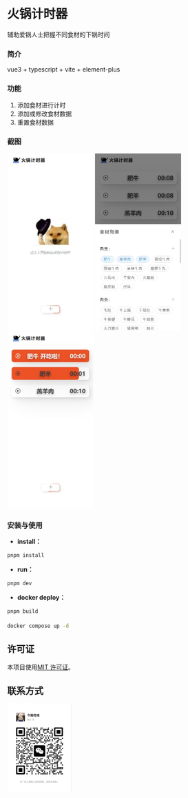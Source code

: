 # 火锅计时器

辅助爱锅人士把握不同食材的下锅时间

### 简介

vue3 + typescript + vite + element-plus

### 功能

1. 添加食材进行计时
2. 添加或修改食材数据
3. 重置食材数据

### 截图
<p float="left">
    <img src="./doc/images/home.jpeg" width="200"  />
    <img src="./doc/images/select_food.jpeg" width="200" />
    <img src="./doc/images/countdown.jpeg" width="200"  />
</p>

### 安装与使用

- **install：**

```bash
pnpm install
```

- **run：**

```bash
pnpm dev
```

- **docker deploy：**

```bash
pnpm build

docker compose up -d
```

## 许可证

本项目使用[MIT 许可证](LICENSE)。

## 联系方式

<img src="./doc/images/wechat.jpg" width="150"  />

